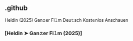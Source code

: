 ## .github

Heldin (2025) Gan𝚣er Fi𝚕m Deu𝚝sch Kost𝚎nlos Anschauen

### [Heldin ➤ Gan𝚣er Fi𝚕m (2025)]
